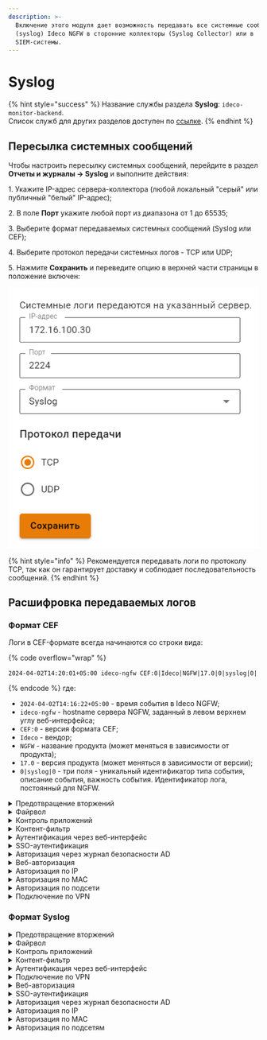 ```yaml
---
description: >-
  Включение этого модуля дает возможность передавать все системные сообщения
  (syslog) Ideco NGFW в сторонние коллекторы (Syslog Collector) или в
  SIEM-системы.
---
```


# Syslog

{% hint style="success" %}
Название службы раздела **Syslog**: `ideco-monitor-backend`. \
Список служб для других разделов доступен по [ссылке](/settings/server-management/terminal.md).
{% endhint %}

## Пересылка системных сообщений

Чтобы настроить пересылку системных сообщений, перейдите в раздел **Отчеты и журналы -> Syslog** и выполните действия:

1\. Укажите IP-адрес сервера-коллектора (любой локальный "серый" или публичный "белый" IP-адрес);

2\. В поле **Порт** укажите любой порт из диапазона от 1 до 65535;

3\. Выберите формат передаваемых системных сообщений (Syslog или CEF);

4\. Выберите протокол передачи системных логов - TCP или UDP;

5\. Нажмите **Сохранить** и переведите опцию в верхней части страницы в положение включен:

![](/.gitbook/assets/remote-syslog.png)

{% hint style="info" %}
Рекомендуется передавать логи по протоколу TCP, так как он гарантирует доставку и соблюдает последовательность сообщений.
{% endhint %}

## Расшифровка передаваемых логов

### Формат CEF

Логи в CEF-формате всегда начинаются со строки вида:

{% code overflow="wrap" %}
``` 
2024-04-02T14:20:01+05:00 ideco-ngfw CEF:0|Ideco|NGFW|17.0|0|syslog|0|
```
{% endcode %}
где:

* `2024-04-02T14:16:22+05:00` - время события в Ideco NGFW;
* `ideco-ngfw` - hostname сервера NGFW, заданный в левом верхнем углу веб-интерфейса;
* `CEF:0` - версия формата CEF;
* `Ideco` - вендор;
* `NGFW` - название продукта (может меняться в зависимости от продукта);
* `17.0` - версия продукта (может меняться в зависимости от версии);
* `0|syslog|0` - три поля - уникальный идентификатор типа события, описание события, важность события. Идентификатор лога, постоянный для NGFW.

<details>

<summary>Предотвращение вторжений</summary>

{% code overflow="wrap" %}
```
2024-04-02T14:16:22+05:00 ideco-ngfw CEF:0|Ideco|NGFW|17.0|0|syslog|0|deviceReceiptTime=1712049382 Severity=Warning DeviceProcessName=web-proxy DeviceCustomString1=1831848834213181 DeviceInboundInterface=seq:Leth8{3 DeviceProcessName=suricata_debug DeviceCustomString5=alert SourceAddress=192.168.100.17 DeviceCustomString1=local DeviceCustomString1Label=Src IP Type SourcePort=49777 SourceCountry= DeviceCustomString2= DeviceCustomString2Label=Src Country Code DeviceCustomString3=70977265-245b-44f7-8281-b0e26cae1c46 DeviceCustomString3Label=Src session UUID SourceUserID=59 SourceUserName=192.168.100.17 DestinationAddress=52.185.211.133 DeviceCustomString4=external DeviceCustomString4Label=Dst IP Type DestinationPort=443 DestinationCountry=США DeviceCustomString5=US DeviceCustomString5Label=Dst Country Code DeviceCustomString6= DeviceCustomString6Label=Dst session UUID DestinationUserID=-1 DestinationUserName= TransportProtocol=TCP DeviceEventClassID=1006202 Message=Windows Telemetry DeviceEventCategory=Телеметрия Windows Severity=3 DeviceCustomString8=1 DeviceCustomString8Label=Alert GID DeviceCustomString9=blocked DeviceCustomString9Label=Alert action DestinationHostName= RequestUrl= RequestClientApplication= FlexNumber1=3 FlexNumber1Label=Flow packets to server FlexNumber2=1 FlexNumber2Label=Flow packets to client BytesIn=390 BytesOut=66 StartTime=2024-04-02 09:16:22.885262 EndTime=2024-04-02 09:16:22.887440 FlexNumber3=0 FlexNumber3Label=flow DeviceCustomString11= DeviceCustomString11Label=flow.state DeviceCustomString12= DeviceCustomString12Label=flow.reason FlexNumber4=0 FlexNumber4Label=flow.alerted DeviceCustomString14= DeviceCustomString14Label=tcp.tcp_flags DeviceCustomString15= DeviceCustomString15Label=tcp.tcp_flags_ts DeviceCustomString16= DeviceCustomString16Label=tcp.tcp_flags_tc FlexNumber5=0 FlexNumber5Label=tcp.cwr FlexNumber6=0 FlexNumber6Label=tcp.ecn FlexNumber7=0 FlexNumber7Label=tcp.urg FlexNumber8=0 FlexNumber8Label=tcp.ack FlexNumber9=0 FlexNumber9Label=tcp.psh FlexNumber10=0 FlexNumber10Label=tcp.rst FlexNumber11=0 FlexNumber11Label=tcp.syn FlexNumber12=0 FlexNumber12Label=tcp.fin DeviceCustomString17= DeviceCustomString17Label=tcp.state
```
{% endcode %}
где:

* `DeviceReceiptTime` - время события в системе NGFW, может не совпадать с временем получения события по Syslog;
* `Severity` - важность события (Emergency, Alert, Critical, Error, Warning, Notice, Informational, Debug);
* `DeviceProcessName` - название службы NGFW (unit);
* `DeviceCustomString1=1831848834213181` - внутренний идентификатор системы предотвращения вторжений flow (сессии);
* `DeviceInboundInterface=seq:Leth8{3` - содержит идентификатор входящего интерфейса;
* `DeviceProcessName=suricata_debug` - имя экземпляра системы предотвращения вторжений;
* `DeviceCustomString5=alert` - тип события;
* `SourceAddress=192.168.100.17` - IP-адрес источника;
* `DeviceCustomString1=local DeviceCustomString1Label=Src IP Type` - тип IP-адреса источника (`local` - локальный, `external` - внешний); 
* `SourcePort=49777` - порт источника;
* `SourceCountry=` - название местоположения источника;
* `DeviceCustomString2= DeviceCustomString2Label=Src Country Code` - ISO-код страны источника;
* `DeviceCustomString3=70977265-245b-44f7-8281-b0e26cae1c46 DeviceCustomString3Label=Src session UUID` - внутренний идентификатор сессии Ideco NGFW источника; 
* `SourceUserID=59` - идентификатор пользователя источника;
* `SourceUserName=192.168.100.17` - имя пользователя источника;
* `DestinationAddress=52.185.211.133` - IP-адрес назначения;
* `DeviceCustomString4=external DeviceCustomString4Label=Dst IP Type` - тип IP-адреса назначения (local - локальный, external - внешний);
* `DestinationPort=443` - порт назначения;
* `DestinationCountry=США` - название местоположения назначения; 
* `DeviceCustomString5=US DeviceCustomString5Label=Dst Country Code` - ISO-код страны назначения;
* `DeviceCustomString6= DeviceCustomString6Label=Dst session UUID` - внутренний идентификатор сессии Ideco NGFW назначения;
* `DestinationUserID=-1` - идентификатор пользователя назначения;
* `DestinationUserName=` - имя пользователя назначения;
* `TransportProtocol=TCP` - протокол;
* `DeviceEventClassID=1006202` - ID правила системы предотвращения вторжений;
* `Message=Windows Telemetry` - сообщение из сработавшего правила;
* `DeviceEventCategory=Телеметрия Windows` - описание колонки в веб-интерфейсе События безопасности;\
  Соответствие *alert.category:* -> *alert.signature* описаны в [файле](https://static.ideco.ru/static/alert.category%20-%20alert.signature.pdf).
* `Severity=3` - уровень угрозы, может принимать значения 1, 2, 3 и 256, где 1 - самый высокий уровень угрозы.

Служебные поля результата анализа HTTP-трафика. Заполняются, если в процессе анализа трафика был определен HTTP-протокол:

* `DestinationHostName=` - идентификатор хоста;
* `RequestUrl= - url`, на который велось обращение;
* `RequestClientApplication=` - информация, идентифицирующая HTTP-клиента.

Служебные поля flow (сессии):

* `FlexNumber1=3 FlexNumber1Label=Flow packets to server` - количество пакетов, переданное от клиента к серверу;
* `FlexNumber2=1 FlexNumber2Label=Flow packets to client` - количество пакетов, переданное от сервера к клиенту;
* `BytesIn=390` - количество байт, переданное от клиента к серверу;
* `BytesOut=66` - количество байт, переданное от сервера к клиенту;
* `StartTime=2024-04-02 09:16:22.885262` - начало;
* `EndTime=2024-04-02 09:16:22.887440` - окончание;
* `FlexNumber3=0 FlexNumber3Label=flow` - возраст;
* `DeviceCustomString11= DeviceCustomString11Label=flow.state` - текущее состояние;
* `DeviceCustomString12= DeviceCustomString12Label=flow.reason` - запущена ли IPsec в режиме отладки;
* `FlexNumber4=0 FlexNumber4Label=flow.alerted` - сгенерировался ли поток alert.

Состояние флага [TCP flow (сессии)](https://ru.wikipedia.org/wiki/Transmission_Control_Protocol#%D0%A4%D0%BB%D0%B0%D0%B3%D0%B8_(%D1%83%D0%BF%D1%80%D0%B0%D0%B2%D0%BB%D1%8F%D1%8E%D1%89%D0%B8%D0%B5_%D0%B1%D0%B8%D1%82%D1%8B)):

* `DeviceCustomString14= DeviceCustomString14Label=tcp.tcp_flags` - значение поля flags в заголовке TCP;
* `DeviceCustomString15= DeviceCustomString15Label=tcp.tcp_flags_ts` -  [timestamp флаги](https://www.atraining.ru/windows-network-tuning/#:~:text=TCP%20Timestamps%20–%20базовая%20низкоуровневая,не%20может%20высчитать%20данные%20значения);
* `DeviceCustomString16= DeviceCustomString16Label=tcp.tcp_flags_tc` - [флаг Truncated response](https://www.rfc-editor.org/rfc/rfc5966);
* `FlexNumber5=0 FlexNumber5Label=tcp.cwr 0` - флаг TCP-пакета, информирующий отправителя, что получен пакет с установленным флагом ECE (Подробнее в [RFC-3186](https://datatracker.ietf.org/doc/html/rfc3168));
* `FlexNumber6=0 FlexNumber6Label=tcp.ecn 0` - флаг TCP-пакета, информирующий получателя, что узел способен на явное уведомление о перегрузке сети;
* `FlexNumber7=0 FlexNumber7Label=tcp.urg 0` - флаг TCP-пакета, указывающий важность пакета;
* `FlexNumber8=0 FlexNumber8Label=tcp.ack 0` - флаг TCP-пакета, указывающий, что пакет получен;
* `FlexNumber9=0 FlexNumber9Label=tcp.psh 0` - флаг TCP-пакета, информирующий получателя, что все данные переданы и можно передать их приложению;
* `FlexNumber10=0 FlexNumber10Label=tcp.rst 0` - флаг TCP-пакета, указывающий, что соединение завершено в аварийном режиме;
* `FlexNumber11=0 FlexNumber11Label=tcp.syn 0` - флаг TCP-пакета, отвечающий за установку соединения;
* `FlexNumber12=0 FlexNumber12Label=tcp.fin 0` - флаг TCP-пакета, указывающий на завершение соединения в штатном порядке;
* `DeviceCustomString17= DeviceCustomString17Label=tcp.state` - [состояния сеанса TCP](https://ru.wikipedia.org/wiki/Transmission_Control_Protocol#Состояния_сеанса_TCP).

</details>

<details>

<summary>Файрвол</summary>

{% code overflow="wrap" %}
```
2024-04-02T14:20:01+05:00 ideco-ngfw CEF:0|Ideco|NGFW|17.0|0|syslog|0|deviceReceiptTime=1712049601 Severity=Warning DeviceProcessName=ideco-nflog msg=TCP      src 192.168.100.17   sport 48300 dst 1.1.1.1          dport 443   table FWD  rule  2    action drop
```
{% endcode %}
где:

* `DeviceReceiptTime` - время события в системе NGFW, может не совпадать с временем получения события по Syslog;
* `Severity` - важность события (Emergency, Alert', Critical, Error, Warning, Notice, Informational, Debug);
* `DeviceProcessName` - название службы NGFW (unit);
* `TCP` - протокол. Это поле принимает значения UDP, TCP, ICMP, GRE, ESP и AH;
* `src` - IP-адрес источника;
* `dst` - IP-адрес назначения;
* `sport` - порт источника для UDP и TCP;
* `dport` - порт назначения для UDP и TCP;
* `table` - таблица правил, в которой произошло логирование;
* `rule` - ID правила из таблицы;
* `action` - действие, которое произошло.

</details>

<details>

<summary>Контроль приложений</summary>

{% code overflow="wrap" %}
```
2024-04-02T14:27:57+05:00 ideco-ngfw CEF:0|Ideco|NGFW|17.0|0|syslog|0|deviceReceiptTime=1712050077 Severity=Notice DeviceProcessName=ideco-app-control msg=(flow_info_rules_was_checked) 192.168.100.17:49873 -> 162.159.138.232:443 [Discord] \= 'DROP'. 
```
{% endcode %}

* `DeviceReceiptTime` - время события в системе NGFW, может не совпадать с временем получения события по Syslog;
* `Severity` - важность события (Emergency, Alert', Critical, Error, Warning, Notice, Informational, Debug);
* `DeviceProcessName` - название службы NGFW (unit);
* `flow_info_rules_was_checked` - идентификатор процесса;
* `192.168.100.17:49873` - IP-адрес источника;
* `162.159.138.232:443 [Discord] \= 'DROP'` - результат анализа трафика, где  `[Discord]` - название приложения, к которому был применен результат. [Список всех приложений](https://static.ideco.ru/static/app_control.pdf).

</details>

<details>

<summary>Контент-фильтр</summary>

Просмотр логов доступен в веб-интерфейсе в разделе **Мониторинг -> Журналы**. Название служб для фильтрации: ideco-content-filter-backend и squid ().

Пример блокировки ресурса:

{% code overflow="wrap" %}
```
2024-04-03T13:00:38+05:00 ideco-ngfw CEF:0|Ideco|NGFW|17.0|0|syslog|0|deviceReceiptTime=1712131238 Severity=Notice DeviceProcessName=squid msg=192.168.100.17 - - [03/Apr/2024:13:00:38 +0500] "GET https://love.ru/znakomstva/ekaterinburg/ HTTP/1.1" 403 7519 "https://www.google.com/" "Mozilla/5.0 (Windows NT 10.0; Win64; x64) AppleWebKit/537.36 (KHTML, like Gecko) Chrome/123.0.0.0 Safari/537.36" TCP_DENIED:HIER_NONE "Custom deny 8 znakomstva extended.id.23 user.id.3 " "av_name": "-", "av_object_infected": "-", "av_object_size": "-", "av_virus_name": "-" 
```
{% endcode %}

* `DeviceReceiptTime` - время события в системе NGFW, может не совпадать с временем получения события по Syslog;
* `Severity` - важность события (Emergency, Alert', Critical, Error, Warning, Notice, Informational, Debug);
* `DeviceProcessName` - название службы NGFW (unit);
* `192.168.100.17` - IP-адрес пользователя;
* `[03/Apr/2024:13:00:38 +0500] "GET https://love.ru/znakomstva/ekaterinburg/ HTTP/1.1"`:
  * `[03/Apr/2024:13:00:38 +0500]` - дата/время события блокировки;
  * `GET` - метод;
  * `https://love.ru/znakomstva/ekaterinburg/` - URL заблокированного ресурса;
  * `HTTP/1.1` - протокол.
* `403` - код состояния HTTP;
* `7519` - передано байт (в ответ, включая HTTP заголовок);
* `"https://www.google.com/"` - [HTTP referer](https://ru.wikipedia.org/wiki/HTTP_referer);
* `"Mozilla/5.0 (Windows NT 10.0; Win64; x64) AppleWebKit/537.36 (KHTML, like Gecko) Chrome/123.0.0.0 Safari/537.36"` - цифровой отпечаток браузера; 
* `TCP_DENIED:HIER_NONE` - техническое сообщение от [squid](http://wiki.squid-cache.org/SquidFaq/SquidLogs#Squid_result_codes);
* `"Custom deny 8 znakomstva extended.id.23 user.id.3 "`:
  * `Custom deny 8 znakomstva` - описание и номер правила блокировки;
  * `extended.id.23` - категория сайта;
  * `user.id.3` - значение поля **Применяется для** в сработавшем правиле.

</details>

<details>

<summary>Аутентификация через веб-интерфейс</summary>

{% code overflow="wrap" %}
```
2024-04-02T14:51:36+05:00 ideco-ngfw CEF:0|Ideco|NGFW|17.0|0|syslog|0|deviceReceiptTime=1712051496 Severity=Notice DeviceProcessName=fail2ban msg=INFO [utm-web-interface] Found 192.168.100.17 - 2024-04-02 14:51:36
2024-04-02T14:51:36+05:00 ideco-ngfw CEF:0|Ideco|NGFW|17.0|0|syslog|0|deviceReceiptTime=1712051496 Severity=Warning DeviceProcessName=fail2ban msg=NOTICE [utm-web-interface] Ban 192.168.100.17
```
{% endcode %}

* `DeviceReceiptTime` - время события в системе NGFW, может не совпадать с временем получения события по Syslog;
* `Severity` - важность события (Emergency, Alert', Critical, Error, Warning, Notice, Informational, Debug);
* `DeviceProcessName` - название службы NGFW (unit);
* `INFO` или `NOTICE` - приоритет сообщения в логах в виде информационного сообщения или уведомления;
* `INFO [utm-web-interface] Found 192.168.100.17 - 2024-04-02 14:51:36` - факт обнаружения правил безопасности с указанием группы правил ([utm-web-interface]), IP-адреса и даты/времени. Список групп правил: 
  * `utm-dovecot`;
  * `utm-postfix-connrate.conf`;
  * `utm-postscreen-prgrt.conf`;
  * `utm-reverse-proxy.conf`;
  * `utm-roundcube.conf`;
  * `utm-smtp.conf`;
  * `utm-ssh.conf`;
  * `utm-two-factor-codes.conf`;
  * `utm-vpn-authd.conf`;
  * `utm-vpn-pppoe-authd.conf`;
  * `utm-web-interface.conf`;
  * `utm-wireguard-backend.conf`.
* `NOTICE [utm-web-interface] Ban 192.168.100.17` - факт блокировки или разблокировки IP-адреса, где:
  * `Ban` - факт блокировки;
  * `Unban` - факт разблокировки.

</details>

<details>

<summary>SSO-аутентификация</summary>

{% code overflow="wrap" %}
```
2024-07-18T17:11:40+05:00 Ideco-NGFW CEF:0|Ideco|NGFW|17.0|0|syslog|0|deviceReceiptTime=1721304700 Severity=Notice DeviceProcessName=ideco-web-authd msg=Subnet 192.168.205.254/32 is authorized as user 'Sanek'. Connection made from None, type 'web'.
```
{% endcode %}

* `deviceReceiptTime` - время события в системе NGFW, может не совпадать с временем получения события по Syslog;
* `Severity` - важность события (Emergency, Alert', Critical, Error, Warning, Notice, Informational, Debug);
* `DeviceProcessName` - название службы NGFW (unit);
* `192.168.205.254/32` - IP-адрес пользователя;
* `Sanek` - логин пользователя;
* `type 'web'` - тип авторизации веб.

</details>

<details>
<summary>Авторизация через журнал безопасности AD</summary>

{% code overflow="wrap" %}
```
2024-07-18T17:20:22+05:00 Ideco-NGFW CEF:0|Ideco|NGFW|17.0|0|syslog|0|deviceReceiptTime=1721305222 Severity=Notice DeviceProcessName=ideco-auth-backend msg=Subnet 192.168.205.254/32 is authorized as user 'Sanek'. Connection made from None, type 'log'.
```
{% endcode %}

* `deviceReceiptTime` - время события в системе NGFW, может не совпадать с временем получения события по Syslog;
* `Severity` - важность события (Emergency, Alert', Critical, Error, Warning, Notice, Informational, Debug);
* `DeviceProcessName` - название службы NGFW (unit);
* `192.168.205.254/32` - IP-адрес пользователя;
* `Sanek` - логин пользователя;
* `type 'log'` - тип авторизации через журнал безопасности AD.

</details>

<details>
<summary>Веб-авторизация</summary>

{% code overflow="wrap" %}
```
2024-07-18T17:26:34+05:00 Ideco-NGFW CEF:0|Ideco|NGFW|17.0|0|syslog|0|deviceReceiptTime=1721305594 Severity=Notice DeviceProcessName=ideco-web-authd msg=User 'Sanek' has been successfully authorized in web interface from IP '192.168.205.254'.
```
{% endcode %}

* `deviceReceiptTime` - время события в системе NGFW, может не совпадать с временем получения события по Syslog;
* `Severity` - важность события (Emergency, Alert', Critical, Error, Warning, Notice, Informational, Debug);
* `DeviceProcessName` - название службы NGFW (unit);
* `Sanek` - логин пользователя;
* `192.168.205.254` - IP-адрес пользователя;

</details>

<details>
<summary>Авторизация по IP</summary>

{% code overflow="wrap" %}
```
2024-07-18T17:29:18+05:00 Ideco-NGFW CEF:0|Ideco|NGFW|17.0|0|syslog|0|deviceReceiptTime=1721305758 Severity=Notice DeviceProcessName=ideco-auth-backend msg=Subnet 192.168.205.254/32 is authorized as user 'Sanek'. Connection made from None, type 'ip'.
```
{% endcode %}

* `deviceReceiptTime` - время события в системе NGFW, может не совпадать с временем получения события по Syslog;
* `Severity` - важность события (Emergency, Alert', Critical, Error, Warning, Notice, Informational, Debug);
* `DeviceProcessName` - название службы NGFW (unit);
* `192.168.205.254/32` - IP-адрес пользователя;
* `Sanek` - логин пользователя;
* `type 'ip'` - тип авторизации по IP.

</details>

<details>
<summary>Авторизация по MAC</summary>

{% code overflow="wrap" %}
```
2024-07-18T17:32:26+05:00 Ideco-NGFW CEF:0|Ideco|NGFW|17.0|0|syslog|0|deviceReceiptTime=1721305946 Severity=Notice DeviceProcessName=ideco-auth-backend msg=Subnet 192.168.205.254/32 is authorized as user 'Sanek'. Connection made from None, type 'mac'.
```
{% endcode %}

* `deviceReceiptTime` - время события в системе NGFW, может не совпадать с временем получения события по Syslog;
* `Severity` - важность события (Emergency, Alert', Critical, Error, Warning, Notice, Informational, Debug);
* `DeviceProcessName` - название службы NGFW (unit);
* `192.168.205.254/32` - IP-адрес пользователя;
* `Sanek` - логин пользователя;
* `type 'mac'` - тип авторизации по MAC.

</details>

<details>
<summary>Авторизация по подсети</summary>

{% code overflow="wrap" %}
```
2024-07-18T20:52:27+05:00 Ideco-NGFW CEF:0|Ideco|NGFW|17.0|0|syslog|0|deviceReceiptTime=1721317947 Severity=Notice DeviceProcessName=ideco-auth-backend msg=Subnet 192.168.205.0/24 is authorized as user 'Sanek'. Connection made from None, type 'net'.
```
{% endcode %}

* `deviceReceiptTime` - время события в системе NGFW, может не совпадать с временем получения события по Syslog;
* `Severity` - важность события (Emergency, Alert', Critical, Error, Warning, Notice, Informational, Debug);
* `DeviceProcessName` - название службы NGFW (unit);
* `192.168.205.0/24` - подсеть, по которой происходит авторизация;
* `Sanek` - логин пользователя;
* `type 'net'` - тип авторизации по подсети.


</details>

<details>

<summary>Подключение по VPN</summary>

{% code overflow="wrap" %}
```
2024-04-02T14:49:34+05:00 ideco-ngfw CEF:0|Ideco|NGFW|17.0|0|syslog|0|deviceReceiptTime=1712051374 Severity=Notice DeviceProcessName=ideco-vpn-authd msg=Start vpn authorization ('user',  '192.168.100.17',  'pptp').
2024-04-02T14:49:34+05:00 ideco-ngfw CEF:0|Ideco|NGFW|17.0|0|syslog|0|deviceReceiptTime=1712051374 Severity=Notice DeviceProcessName=ideco-vpn-authd msg=Subnet 10.128.240.8/32 is authorized as user 'user'. Connection made from '192.168.100.17',  type 'pptp'.
```
{% endcode %}

* `DeviceReceiptTime` - время события в системе NGFW, может не совпадать с временем получения события по Syslog;
* `Severity` - важность события (Emergency, Alert', Critical, Error, Warning, Notice, Informational, Debug);
* `DeviceProcessName` - название службы NGFW (unit);
* `Start vpn authorization ('user',  '192.168.100.17',  'pptp')` - факт запроса на авторизацию с информацией о запрашиваемом подключении, где:
  *  `user` - логин пользователя;
  *  `192.168.100.17` - IP-адрес, откуда установлено подключение;
  *  `pptp` - протокол.
* `Subnet 10.128.240.8/32 is authorized as user 'user'` - факт успешной авторизации с локальным IP-адресом.

</details>

### Формат Syslog

<details>
<summary>Предотвращение вторжений</summary>

{% code overflow="wrap" %}
```
192.168.100.2	Dec 14 15:48:38		daemon	warning		timestamp:2022-12-14 10:48:34.808465+00:00,flow_id:1189034483406353,in_iface:seq:Leth1:3:m,sensor_name:suricata_debug,event_type:alert,src_ip:192.168.100.11,src_port:61790,src_country:,src_country_code:,src_session_uuid:7100d1c8-017f-4cbf-8b78-482839300211,src_user_id:2,src_user_name:a.istomina,dest_ip:192.168.100.2,dest_port:53,dest_country:,dest_country_code:,dest_session_uuid:,dest_user_id:-1,dest_user_name:,proto:UDP,alert.signature_id:1003892,alert.signature:Windows Telemetry,alert.category:Telemetry Windows,alert.severity:3,alert.gid:1,alert.action:blocked,http.hostname:,http.url:,http.http_user_agent:,flow.pkts_toserver:1,flow.pkts_toclient:0,flow.bytes_toserver:73,flow.bytes_toclient:0,flow.start:2022-12-14 10:48:34.808465+00:00,flow.end:2022-12-14 10:48:35.580143+00:00,flow.age:0,flow.state:,flow.reason:,flow.alerted:0,tcp.tcp_flags:,tcp.tcp_flags_ts:,tcp.tcp_flags_tc:,tcp.cwr:0,tcp.ecn:0,tcp.urg:0,tcp.ack:0,tcp.psh:0,tcp.rst:0,tcp.syn:0,tcp.fin:0,tcp.state:
```
{% endcode %}

где:
* `192.168.100.2` - IP-адрес NGFW отправителя;
* `Dec 14 15:48:38` - время получения события по Syslog;	
* `timestamp: 2022-12-14 10:48:34.808465+00:00` - время события в системе предотвращения вторжений, может не совпадать с временем получения события по Syslog;
* `flow_id: 1189034483406353` - внутренний идентификатор системы предотвращения вторжений flow (сессии);
* `in_iface: seq:Leth1:3:m` - содержит идентификатор входящего интерфейса;
* `sensor_name: suricata_debug` - имя экземпляра системы предотвращения вторжений;
* `event_type: alert` - тип события;
* `src_ip: 192.168.100.11` - IP-адрес источника;
* `src_port: 61790` - порт источника;
* `src_country:` - название местоположения источника;
* `src_country_code:` - ISO-код страны источника;
* `src_session_uuid: 7100d1c8-017f-4cbf-8b78-482839300211` - внутренний идентификатор сессии Ideco NGFW источника;
* `src_user_id: 2` - идентификатор пользователя источника;
* `src_user_name: a.istomina`- имя пользователя источника;
* `dest_ip: 192.168.100.2` - IP-адрес назначения;
* `dest_port: 53` - порт назначения;
* `dest_country:` - название местоположения назначения;
* `dest_country_code:` - ISO-код страны назначения;
* `dest_session_uuid:` - внутренний идентификатор сессии Ideco NGFW назначения;
* `dest_user_id: -1` - идентификатор пользователя назначения;
* `dest_user_name:` - имя пользователя назначения;
* `proto: UDP` - протокол;
* `alert.signature_id: 1003892` - ID правила системы предотвращения вторжений;
* `alert.signature: Windows Telemetry` - сообщение из сработавшего правила;
* `alert.category: Telemetry Windows` - описание колонки в веб-интерфейсе События безопасности; \
  Соответствие *alert.category:* -> *alert.signature* описаны в [файле](https://static.ideco.ru/static/alert.category%20-%20alert.signature.pdf).
* `alert.severity: 3` - уровень угрозы, может принимать значения 1, 2, 3 и 256, где 1 - самый высокий уровень угрозы.

Служебные поля результата анализа HTTP-трафика. Заполняются, если в процессе анализа трафика был определен HTTP-протокол:
* `http.hostname:` - идентификатор хоста;
* `http.url:` - url, на который велось обращение;
* `http.http_user_agent:` - информация, идентифицирующая HTTP-клиента.
  
Служебные поля flow (сессии):

* `flow.pkts_toserver :1` - количество пакетов, переданное от клиента к серверу;
* `flow.pkts_toclient: 0` - количество пакетов, переданное от сервера к клиенту;
* `flow.bytes_toserver: 73` - количество байт, переданное от клиента к серверу;
* `flow.bytes_toclient: 0` - количество байт, переданное от сервера к клиенту;
* `flow.start: 2022-12-14 10:48:34.808465+00:00` - начало;
* `flow.end: 2022-12-14 10:48:35.580143+00:00` - окончание;
* `flow.age: 0` - возраст;
* `flow.state:` - текущее состояние;
* `flow.reason:` - запущена ли IPsec в режиме отладки;
* `flow.alerted:` 0 - сгенерировался ли поток alert.

Состояние флага [TCP flow(сессии)](https://ru.wikipedia.org/wiki/Transmission_Control_Protocol#%D0%A4%D0%BB%D0%B0%D0%B3%D0%B8_(%D1%83%D0%BF%D1%80%D0%B0%D0%B2%D0%BB%D1%8F%D1%8E%D1%89%D0%B8%D0%B5_%D0%B1%D0%B8%D1%82%D1%8B)): 

* `tcp.tcp_flags:` - значение поля flags в заголовке TCP;
* `tcp.tcp_flags_ts:` -  [timestamp флаги](https://www.atraining.ru/windows-network-tuning/#:~:text=TCP%20Timestamps%20–%20базовая%20низкоуровневая,не%20может%20высчитать%20данные%20значения);
* `tcp.tcp_flags_tc:` - [флаг Truncated response](https://www.rfc-editor.org/rfc/rfc5966);
* `tcp.cwr: 0` - флаг TCP-пакета, информирующий отправителя, что получен пакет с установленным флагом ECE (Подробнее в [RFC-3186](https://datatracker.ietf.org/doc/html/rfc3168));
* `tcp.ecn: 0` - флаг TCP-пакета, информирующий получателя, что узел способен на явное уведомление  о перегрузке сети;
* `tcp.urg: 0` - флаг TCP-пакета, указывающий важность пакета;
* `tcp.ack: 0` - флаг TCP-пакета, указывающий, что пакет получен;
* `tcp.psh: 0` - флаг TCP-пакета, информирующий получателя, что все данные переданы и можно передать их приложению;
* `tcp.rst: 0` - флаг TCP-пакета, указывающий, что соединение завершено в аварийном режиме;
* `tcp.syn: 0` - флаг TCP-пакета, отвечающий за установку соединения;
* `tcp.fin: 0` - флаг TCP-пакета, указывающий на завершение соединения в штатном порядке;
* `tcp.state:` - [состояния сеанса TCP](https://ru.wikipedia.org/wiki/Transmission_Control_Protocol#Состояния_сеанса_TCP).

</details>

<details>

<summary>Файрвол</summary>

{% code overflow="wrap" %}
```
ноя 24 09:36:27 ideco-ngfw ideco-nflog[691]: UDP      src 192.168.100.12   sport 137   dst 40.125.122.151   dport 137   table FWD  rule  1    action accept
```
{% endcode %}

* `UDP` - протокол, принимает значения UDP, TCP, ICMP, GRE, ESP и AH;
* `src` - IP-адрес источника;
* `dst` - IP-адрес назначения;
* `sport` - порт источника для UDP и TCP;
* `dport` - порт назначения для UDP и TCP;
* `table` - таблица правил, в которой произошло логирование;
* `rule` - ID правила из таблицы *rule*;
* `action` - действие, которое произошло.

</details>

<details>

<summary>Контроль приложений</summary>

{% code overflow="wrap" %}
```
192.168.100.2	Jan 12 11:00:15	1	user	err		2023-01-12T11:00:14+05:00 ideco-ngfw app-control 2027 - - (flow_info_rules_was_checked) 192.168.100.11:52514 -> 192.168.100.2:53 [Amazon] = 'DROP'. 
```
{% endcode %}

* `2027` - идентификатор процесса;
* `192.168.100.11:52514` - IP-адрес источника;
* `192.168.100.2:53 [Amazon] = 'DROP'` - результат анализа трафика, где  `[Amazon]` - название приложения, к которому был применен результат. [Список всех приложений](https://static.ideco.ru/static/app_control.pdf).

</details>

<details>

<summary>Контент-фильтр</summary>

Просмотр логов доступен в веб-интерфейсе в разделе **Мониторинг -> Журналы**. Название служб для фильтрации: ideco-content-filter-backend и squid.

Пример блокировки ресурса:

{% code overflow="wrap" %}
```
192.168.101.130    Mar 31 14:56:57    1    daemon    info        2023-03-31T14:56:56+05:00 ideco-ngfw squid 5950 - - 192.168.101.131 - - [31/Mar/2023:14:56:56 +0500] "GET https://www.igromania.ru/? HTTP/1.1" 403 7455 "https://yandex.ru/" "Mozilla/5.0 (X11; Ubuntu; Linux x86_64; rv:109.0) Gecko/20100101 Firefox/111.0" TCP_DENIED:HIER_NONE "Custom deny 8 Игры extended.id.21 group.id.1 " 
```
{% endcode %}

* `5950` - идентификатор процесса;
* `192.168.101.131` - IP-адрес пользователя;
* `[31/Mar/2023:14:56:56 +0500] "GET https://www.igromania.ru/? HTTP/1.1`:
  * `[31/Mar/2023:14:56:56 +0500]` - дата/время события блокировки;
  * `GET` - метод;
  * `https://www.igromania.ru/?` - URL заблокированного ресурса;
  * `HTTP/1.1` - протокол.
* `403` - код состояния HTTP;
* `7455` - передано байт (в ответ, включая HTTP заголовок);
* `https://yandex.ru/` - [HTTP referer](https://ru.wikipedia.org/wiki/HTTP_referer);
* `Mozilla/5.0 (X11; Ubuntu; Linux x86_64; rv:109.0) Gecko/20100101 Firefox/111.0` - цифровой отпечаток браузера; 
* `TCP_DENIED:HIER_NONE` - техническое сообщение от [squid](http://wiki.squid-cache.org/SquidFaq/SquidLogs#Squid_result_codes);
* `Custom deny 8 Игры extended.id.21 group.id.1`:
  * `Custom deny 8 Игры` - описание и номер правила блокировки;
  * `extended.id.21` - категория сайта;
  * `group.id.1` - значение поля **Применяется для** в сработавшем правиле.

</details>

<details>

<summary>Аутентификация через веб-интерфейс</summary>

{% code overflow="wrap" %}
```
192.168.100.2	Jan 12 11:02:15	1	daemon	info		2023-01-12T11:02:14+05:00 ideco-ngfw fail2ban.filter 779 - - INFO [utm-web-interface] Found 192.168.100.1 - 2023-01-12 11:02:14 
192.168.100.2	Jan 12 11:02:36	1	daemon	notice		2023-01-12T11:02:35+05:00 ideco-ngfw fail2ban.actions 779 - - NOTICE [utm-web-interface] Ban 192.168.100.1 

```
{% endcode %}

* `info` или `notice` - приоритет сообщения в логах в виде информационного сообщения или уведомления;
* `779` - идентификатор процесса;
* `INFO [utm-web-interface] Found 192.168.100.1 - 2023-01-12 11:02:14` - факт обнаружения правил безопасности с указанием группы правил (`[utm-web-interface]`), IP-адреса и даты/времени. Список групп правил: 
  * `utm-dovecot`;
  * `utm-postfix-connrate.conf`;
  * `utm-postscreen-prgrt.conf`; 
  * `utm-reverse-proxy.conf`;
  * `utm-roundcube.conf`;
  * `utm-smtp.conf`;
  * `utm-ssh.conf`;
  * `utm-two-factor-codes.conf`;
  * `utm-vpn-authd.conf`;
  * `utm-vpn-pppoe-authd.conf`;
  * `utm-web-interface.conf`;
  * `utm-wireguard-backend.conf`.
* `NOTICE [utm-web-interface] Ban 192.168.100.1` - факт блокировки или разблокировки IP-адреса, где:
  * `Ban` - факт блокировки;
  * `Unban` - факт разблокировки.

</details>

<details>

<summary>Подключение по VPN</summary>

{% code overflow="wrap" %}
```
192.168.100.2	Jan 12 11:10:06	1	local0	info		2023-01-12T11:10:05+05:00 ideco-ngfw ideco-vpn-authd 1356 - - Start vpn authorization ('user_1', '192.168.100.11', 'pptp'). 
192.168.100.2	Jan 12 11:10:06	1	local0	info		2023-01-12T11:10:05+05:00 ideco-ngfw ideco-vpn-authd 1356 - - Subnet 10.128.187.17/32 is authorized as user 'user_1'. Connection made from '192.168.100.11', type 'pptp'.
```
{% endcode %}

* `1356` - идентификатор процесса;
* `Start vpn authorization('user_1', '192.168.100.11', 'pptp')` - факт запроса на авторизацию с информацией о запрашиваемом подключении, где:
  *  `user_1` - логин пользователя; 
  *  `192.168.100.11` - IP-адрес, откуда установлено подключение;
  *  `pptp` - протокол.
* `Subnet 10.128.187.17/32` - факт успешной авторизации с локальным IP-адресом.

</details>

<details>
<summary>Веб-авторизация</summary>

{% code overflow="wrap" %}
```
192.168.100.2	Jan 12 11:20:06	1	local0	info		2023-01-12T11:20:05+05:00 ideco-ngfw ideco-web-authd 1665 - - Subnet 192.168.100.10/32 is authorized as user 'user'. Connection made from None, type 'web'
```
{% endcode %}

* `1665` - идентификатор процесса;
* `192.168.100.10/32` - IP-адрес пользователя;
* `user` - логин пользователя;
* `type 'web'` - тип авторизации веб.

</details>

<details>
<summary>SSO-аутентификация</summary>

{% code overflow="wrap" %}
```
2024-07-18T16:59:55+05:00 Ideco-NGFW ideco-web-authd - - - Subnet 192.168.205.254/32 is authorized as user 'Sanek'. Connection made from None, type 'web'.
```
{% endcode %}

* `Ideco-NGFW` - название сервера;
* `192.168.205.254/32` - IP-адрес пользователя;
* `Sanek` - логин пользователя;
* `type 'web'` - тип авторизации веб.

</details>

<details>
<summary>Авторизация через журнал безопасности AD</summary>

{% code overflow="wrap" %}
```
2024-07-18T16:19:39+05:00 Ideco-NGFW ideco-auth-backend - - - Subnet 192.168.205.254/32 is authorized as user 'Sanek'. Connection made from None, type 'log'.
```
{% endcode %}

* `Ideco-NGFW` - название сервера;
* `192.168.205.254/32` - IP-адрес пользователя;
* `Sanek` - логин пользователя;
* `type 'log'` - тип авторизации через журнал безопасности AD.

</details>

<details>
<summary>Авторизация по IP</summary>

{% code overflow="wrap" %}
```
192.168.100.2	Jan 12 11:20:06	1	local0	info		2023-01-12T11:20:05+05:00 ideco-ngfw ideco-web-authd 1665 - - Subnet 192.168.100.49/32 is authorized as user 'user-1717140295.828113'. Connection made from None, type 'ip_permanent'.
```
{% endcode %}

* `1665` - идентификатор процесса;
* `192.168.100.49/32` - IP-адрес пользователя;
* `'user-1717140295.828113'` - логин пользователя;
* `type 'ip_permanent'` - тип авторизации IP с постоянной авторизацией.

</details>

<details>
<summary>Авторизация по MAC</summary>

{% code overflow="wrap" %}
```
192.168.100.2	Jan 12 11:20:06	1	local0	info		2023-01-12T11:20:05+05:00 ideco-ngfw ideco-auth-backend 3660 - - Subnet 192.168.100.10/32 is authorized as user 'user'. Connection made from None, type 'mac'.
```
{% endcode %}

* `3660` - идентификатор процесса;
* `192.168.100.10/32` - IP-адрес пользователя;
* `user` - логин пользователя;
* `type 'mac'` - тип авторизации MAC.

</details>

<details>
<summary>Авторизация по подсетям</summary>

{% code overflow="wrap" %}
```
192.168.100.2	Jan 12 11:20:06	1	local0	info		2023-01-12T11:20:05+05:00 ideco-ngfw ideco-auth-backend 3660 - - Subnet 192.168.100.0/24 is authorized as user 'user'. Connection made from None, type 'net'.
```
{% endcode %}

* `3660` - идентификатор процесса;
* `192.168.100.0/24` - подсеть пользователя;
* `user` - логин пользователя;
* `type 'net'` - тип авторизации подсеть.

</details>